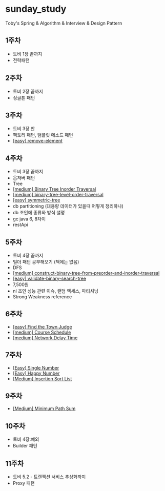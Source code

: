 # sunday_study
Toby's Spring &amp; Algorithm &amp; Interview &amp; Design Pattern

## 1주차
- 토비 1장 끝까지
- 전략패턴

## 2주차 
- 토비 2장 끝까지
- 싱글톤 패턴

## 3주차 
- 토비 3장 반
- 팩토리 패턴, 탬플릿 메소드 패턴
- [[easy] remove-element](https://leetcode.com/problems/remove-element/)

## 4주차 
- 토비 3장 끝까지
- 옵저버 패턴
- Tree 
- [[medium] Binary Tree Inorder Traversal](https://leetcode.com/problems/binary-tree-inorder-traversal/)
- [[medium] binary-tree-level-order-traversal](https://leetcode.com/problems/binary-tree-level-order-traversal/)
- [[easy] symmetric-tree](https://leetcode.com/problems/symmetric-tree/)
- db partitioning (대용량 데이터가 있을때 어떻게 정리하나)
- db 조인에 종류와 방식 설명
- gc java 6, 8차이
- restApi 

## 5주차
- 토비 4장 끝까지
- 빌더 패턴 공부해오기 (책에는 없음)
- DFS
- [[medium] construct-binary-tree-from-preorder-and-inorder-traversal](https://leetcode.com/problems/construct-binary-tree-from-preorder-and-inorder-traversal/)
- [[easy] validate-binary-search-tree](https://leetcode.com/problems/validate-binary-search-tree/)
- 7,500원 
- nl 조인 성능 관련 이슈, 랜덤 엑세스, 파티셔닝
- Strong Weakness reference

## 6주차
- [[easy] Find the Town Judge](https://leetcode.com/problems/find-the-town-judge/)
- [[medium] Course Schedule](https://leetcode.com/problems/course-schedule/)
- [[medium] Network Delay Time](https://leetcode.com/problems/network-delay-time/)

## 7주차
- [[Easy] Single Number](https://leetcode.com/explore/featured/card/30-day-leetcoding-challenge/528/week-1/3283/)
- [[Easy] Happy Number](https://leetcode.com/explore/featured/card/30-day-leetcoding-challenge/528/week-1/3284/)
- [[Medium] Insertion Sort List](https://leetcode.com/problems/insertion-sort-list/)

## 9주차
- [[Medium] Minimum Path Sum](https://leetcode.com/problems/minimum-path-sum/)

## 10주차
- 토비 4장:예외
- Builder 패턴

## 11주차
- 토비 5.2 - 트랜잭션 서비스 추상화까지
- Proxy 패턴
